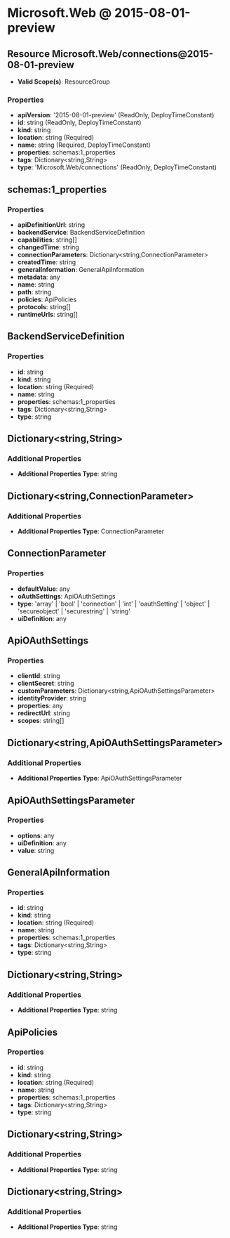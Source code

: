 # Microsoft.Web @ 2015-08-01-preview

## Resource Microsoft.Web/connections@2015-08-01-preview
* **Valid Scope(s)**: ResourceGroup
### Properties
* **apiVersion**: '2015-08-01-preview' (ReadOnly, DeployTimeConstant)
* **id**: string (ReadOnly, DeployTimeConstant)
* **kind**: string
* **location**: string (Required)
* **name**: string (Required, DeployTimeConstant)
* **properties**: schemas:1_properties
* **tags**: Dictionary<string,String>
* **type**: 'Microsoft.Web/connections' (ReadOnly, DeployTimeConstant)

## schemas:1_properties
### Properties
* **apiDefinitionUrl**: string
* **backendService**: BackendServiceDefinition
* **capabilities**: string[]
* **changedTime**: string
* **connectionParameters**: Dictionary<string,ConnectionParameter>
* **createdTime**: string
* **generalInformation**: GeneralApiInformation
* **metadata**: any
* **name**: string
* **path**: string
* **policies**: ApiPolicies
* **protocols**: string[]
* **runtimeUrls**: string[]

## BackendServiceDefinition
### Properties
* **id**: string
* **kind**: string
* **location**: string (Required)
* **name**: string
* **properties**: schemas:1_properties
* **tags**: Dictionary<string,String>
* **type**: string

## Dictionary<string,String>
### Additional Properties
* **Additional Properties Type**: string

## Dictionary<string,ConnectionParameter>
### Additional Properties
* **Additional Properties Type**: ConnectionParameter

## ConnectionParameter
### Properties
* **defaultValue**: any
* **oAuthSettings**: ApiOAuthSettings
* **type**: 'array' | 'bool' | 'connection' | 'int' | 'oauthSetting' | 'object' | 'secureobject' | 'securestring' | 'string'
* **uiDefinition**: any

## ApiOAuthSettings
### Properties
* **clientId**: string
* **clientSecret**: string
* **customParameters**: Dictionary<string,ApiOAuthSettingsParameter>
* **identityProvider**: string
* **properties**: any
* **redirectUrl**: string
* **scopes**: string[]

## Dictionary<string,ApiOAuthSettingsParameter>
### Additional Properties
* **Additional Properties Type**: ApiOAuthSettingsParameter

## ApiOAuthSettingsParameter
### Properties
* **options**: any
* **uiDefinition**: any
* **value**: string

## GeneralApiInformation
### Properties
* **id**: string
* **kind**: string
* **location**: string (Required)
* **name**: string
* **properties**: schemas:1_properties
* **tags**: Dictionary<string,String>
* **type**: string

## Dictionary<string,String>
### Additional Properties
* **Additional Properties Type**: string

## ApiPolicies
### Properties
* **id**: string
* **kind**: string
* **location**: string (Required)
* **name**: string
* **properties**: schemas:1_properties
* **tags**: Dictionary<string,String>
* **type**: string

## Dictionary<string,String>
### Additional Properties
* **Additional Properties Type**: string

## Dictionary<string,String>
### Additional Properties
* **Additional Properties Type**: string


